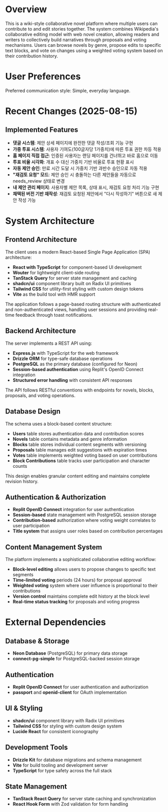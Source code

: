 # Overview

This is a wiki-style collaborative novel platform where multiple users can contribute to and edit stories together. The system combines Wikipedia's collaborative editing model with web novel creation, allowing readers and writers to collectively build narratives through proposals and voting mechanisms. Users can browse novels by genre, propose edits to specific text blocks, and vote on changes using a weighted voting system based on their contribution history.

# User Preferences

Preferred communication style: Simple, everyday language.

# Recent Changes (2025-08-15)

## Implemented Features
- **댓글 시스템**: 제안 상세 페이지에 완전한 댓글 작성/조회 기능 구현
- **가중 투표 시스템**: 사용자 기여도(100글자당 1가중치)에 따른 투표 권한 차등 적용
- **홈 페이지 직접 접근**: 인증된 사용자는 랜딩 페이지를 건너뛰고 바로 홈으로 이동
- **투표 비율 시각화**: 개표 수 대신 가중치 기반 비율로 투표 현황 표시
- **자동 제안 승인**: 만료 시간 도달 시 가중치 기반 과반수 승인으로 자동 적용
- **"재검토 요청" 모드**: 제안 승인 시 충돌하는 다른 제안들을 자동으로 needs_review 상태로 변경
- **내 제안 관리 페이지**: 사용자별 제안 목록, 상태 표시, 재검토 요청 처리 기능 구현
- **채택된 버전 기반 재작성**: 재검토 요청된 제안에서 "다시 작성하기" 버튼으로 새 제안 작성 가능

# System Architecture

## Frontend Architecture
The client uses a modern React-based Single Page Application (SPA) architecture:
- **React with TypeScript** for component-based UI development
- **Wouter** for lightweight client-side routing
- **TanStack Query** for server state management and caching
- **shadcn/ui** component library built on Radix UI primitives
- **Tailwind CSS** for utility-first styling with custom design tokens
- **Vite** as the build tool with HMR support

The application follows a page-based routing structure with authenticated and non-authenticated views, handling user sessions and providing real-time feedback through toast notifications.

## Backend Architecture
The server implements a REST API using:
- **Express.js** with TypeScript for the web framework
- **Drizzle ORM** for type-safe database operations
- **PostgreSQL** as the primary database (configured for Neon)
- **Session-based authentication** using Replit's OpenID Connect integration
- **Structured error handling** with consistent API responses

The API follows RESTful conventions with endpoints for novels, blocks, proposals, and voting operations.

## Database Design
The schema uses a block-based content structure:
- **Users** table stores authentication data and contribution scores
- **Novels** table contains metadata and genre information
- **Blocks** table stores individual content segments with versioning
- **Proposals** table manages edit suggestions with expiration times
- **Votes** table implements weighted voting based on user contributions
- **Block Contributions** table tracks user participation and character counts

This design enables granular content editing and maintains complete revision history.

## Authentication & Authorization
- **Replit OpenID Connect** integration for user authentication
- **Session-based** state management with PostgreSQL session storage
- **Contribution-based** authorization where voting weight correlates to user participation
- **Title system** that assigns user roles based on contribution percentages

## Content Management System
The platform implements a sophisticated collaborative editing workflow:
- **Block-level editing** allows users to propose changes to specific text segments
- **Time-limited voting** periods (24 hours) for proposal approval
- **Weighted voting** system where user influence is proportional to their contributions
- **Version control** maintains complete edit history at the block level
- **Real-time status tracking** for proposals and voting progress

# External Dependencies

## Database & Storage
- **Neon Database** (PostgreSQL) for primary data storage
- **connect-pg-simple** for PostgreSQL-backed session storage

## Authentication
- **Replit OpenID Connect** for user authentication and authorization
- **passport** and **openid-client** for OAuth implementation

## UI & Styling
- **shadcn/ui** component library with Radix UI primitives
- **Tailwind CSS** for styling with custom design system
- **Lucide React** for consistent iconography

## Development Tools
- **Drizzle Kit** for database migrations and schema management
- **Vite** for build tooling and development server
- **TypeScript** for type safety across the full stack

## State Management
- **TanStack React Query** for server state caching and synchronization
- **React Hook Form** with Zod validation for form handling